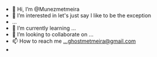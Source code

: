 - 👋 Hi, I’m @Munezmetmeira
- 👀 I’m interested in let's just say I like to be the exception
-  ...
- 🌱 I’m currently learning ...
- 💞️ I’m looking to collaborate on ...
- 📫 How to reach me ...ghostmetmeira@gmail.com 
- 

<!---
Munezmetmeira/Munezmetmeira is a ✨ special ✨ repository because its `README.md` (this file) appears on your GitHub profile.
You can click the Preview link to take a look at your changes.
--->
